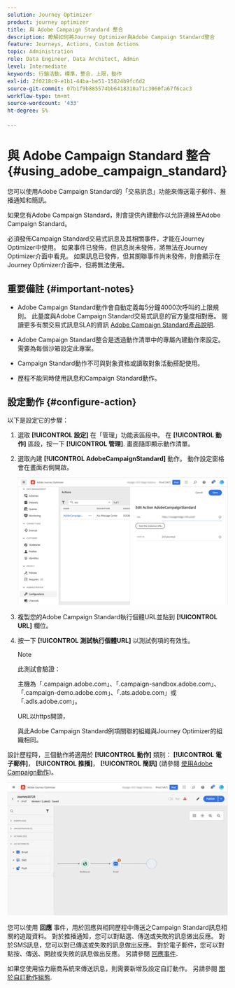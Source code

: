 ```yaml
---
solution: Journey Optimizer
product: journey optimizer
title: 與 Adobe Campaign Standard 整合
description: 瞭解如何將Journey Optimizer與Adobe Campaign Standard整合
feature: Journeys, Actions, Custom Actions
topic: Administration
role: Data Engineer, Data Architect, Admin
level: Intermediate
keywords: 行銷活動，標準，整合，上限，動作
exl-id: 2f0218c9-e1b1-44ba-be51-15824b9fc6d2
source-git-commit: 07b1f9b885574bb6418310a71c3060fa67f6cac3
workflow-type: tm+mt
source-wordcount: '433'
ht-degree: 5%

---
```


# 與 Adobe Campaign Standard 整合 {#using_adobe_campaign_standard}

您可以使用Adobe Campaign Standard的「交易訊息」功能來傳送電子郵件、推播通知和簡訊。

如果您有Adobe Campaign Standard，則會提供內建動作以允許連線至Adobe Campaign Standard。

必須發佈Campaign Standard交易式訊息及其相關事件，才能在Journey Optimizer中使用。 如果事件已發佈，但訊息尚未發佈，將無法在Journey Optimizer介面中看見。 如果訊息已發佈，但其關聯事件尚未發佈，則會顯示在Journey Optimizer介面中，但將無法使用。

## 重要備註 {#important-notes}

* Adobe Campaign Standard動作會自動定義每5分鐘4000次呼叫的上限規則。 此量度與Adobe Campaign Standard交易式訊息的官方量度相對應。 閱讀更多有關交易式訊息SLA的資訊 [Adobe Campaign Standard產品說明](https://helpx.adobe.com/legal/product-descriptions/campaign-standard.html).

* Adobe Campaign Standard整合是透過動作清單中的專屬內建動作來設定。 需要為每個沙箱設定此專案。

* Campaign Standard動作不可與對象資格或讀取對象活動搭配使用。

* 歷程不能同時使用訊息和Campaign Standard動作。

## 設定動作 {#configure-action}

以下是設定它的步驟：

1. 選取 **[!UICONTROL 設定]** 在「管理」功能表區段中。 在  **[!UICONTROL 動作]** 區段，按一下 **[!UICONTROL 管理]**. 畫面隨即顯示動作清單。

1. 選取內建 **[!UICONTROL AdobeCampaignStandard]** 動作。 動作設定窗格會在畫面右側開啟。

   ![](assets/actioncampaign.png)

1. 複製您的Adobe Campaign Standard執行個體URL並貼到 **[!UICONTROL URL]** 欄位。

1. 按一下 **[!UICONTROL 測試執行個體URL]** 以測試例項的有效性。

   >[!NOTE]
   >
   >此測試會驗證：
   >
   >主機為「.campaign.adobe.com」、「.campaign-sandbox.adobe.com」、「.campaign-demo.adobe.com」、「.ats.adobe.com」或「.adls.adobe.com」。
   >
   >URL以https開頭，
   >
   >與此Adobe Campaign Standard例項關聯的組織與Journey Optimizer的組織相同。

設計歷程時，三個動作將適用於 **[!UICONTROL 動作]** 類別： **[!UICONTROL 電子郵件]**， **[!UICONTROL 推播]**， **[!UICONTROL 簡訊]** (請參閱 [使用Adobe Campaign動作](../building-journeys/using-adobe-campaign-standard.md))。

![](assets/journey58.png)

您可以使用 **回應** 事件，用於回應與相同歷程中傳送之Campaign Standard訊息相關的追蹤資料。 對於推播通知，您可以對點選、傳送或失敗的訊息做出反應。 對於SMS訊息，您可以對已傳送或失敗的訊息做出反應。 對於電子郵件，您可以對點按、傳送、開啟或失敗的訊息做出反應。 另請參閱 [回應事件](../building-journeys/reaction-events.md).

如果您使用協力廠商系統來傳送訊息，則需要新增及設定自訂動作。 另請參閱 [關於自訂動作組態](../action/about-custom-action-configuration.md).